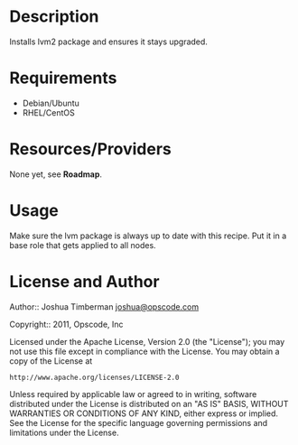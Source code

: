 Description
===========

Installs lvm2 package and ensures it stays upgraded.

Requirements
============

* Debian/Ubuntu
* RHEL/CentOS

Resources/Providers
===================

None yet, see __Roadmap__.

Usage
=====

Make sure the lvm package is always up to date with this recipe. Put
it in a base role that gets applied to all nodes.

License and Author
==================

Author:: Joshua Timberman <joshua@opscode.com>

Copyright:: 2011, Opscode, Inc

Licensed under the Apache License, Version 2.0 (the "License");
you may not use this file except in compliance with the License.
You may obtain a copy of the License at

    http://www.apache.org/licenses/LICENSE-2.0

Unless required by applicable law or agreed to in writing, software
distributed under the License is distributed on an "AS IS" BASIS,
WITHOUT WARRANTIES OR CONDITIONS OF ANY KIND, either express or implied.
See the License for the specific language governing permissions and
limitations under the License.
